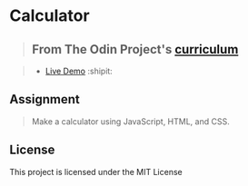 # Calculator

> ## From The Odin Project's [curriculum](https://www.theodinproject.com/courses/javascript/lessons/calculator)

> - [Live Demo](https://igorashs.github.io/calculator/) :shipit:

## Assignment

> Make a calculator using JavaScript, HTML, and CSS.

## License
This project is licensed under the MIT License
